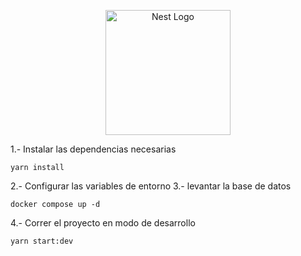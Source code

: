 <p align="center">
  <a href="http://nestjs.com/" target="blank"><img src="https://nestjs.com/img/logo-small.svg" width="200" alt="Nest Logo" /></a>
</p>

1.- Instalar las dependencias necesarias
```
yarn install
```
2.- Configurar las variables de entorno
3.- levantar la base de datos
```
docker compose up -d
```
4.- Correr el proyecto en modo de desarrollo
```
yarn start:dev
``` 